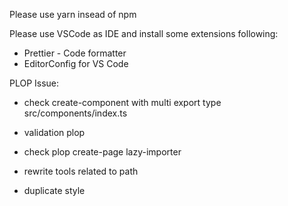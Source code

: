 Please use yarn insead of npm

Please use VSCode as IDE and install some extensions following:

- Prettier - Code formatter
- EditorConfig for VS Code

PLOP Issue:

- check create-component with multi export type src/components/index.ts
- validation plop
- check plop create-page lazy-importer

- rewrite tools related to path
- duplicate style
